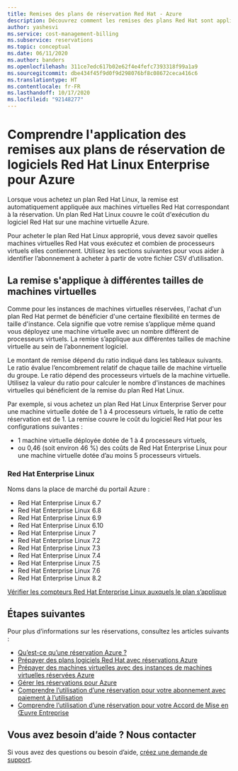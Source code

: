 ```yaml
---
title: Remises des plans de réservation Red Hat - Azure
description: Découvrez comment les remises des plans Red Hat sont appliquées aux logiciels Red Hat sur les machines virtuelles.
author: yashesvi
ms.service: cost-management-billing
ms.subservice: reservations
ms.topic: conceptual
ms.date: 06/11/2020
ms.author: banders
ms.openlocfilehash: 311ce7edc617b02e62f4e4fefc7393318f99a1a9
ms.sourcegitcommit: dbe434f45f9d0f9d298076bf8c08672ceca416c6
ms.translationtype: HT
ms.contentlocale: fr-FR
ms.lasthandoff: 10/17/2020
ms.locfileid: "92148277"
---
```

# <a name="understand-how-the-red-hat-linux-enterprise-software-reservation-plan-discount-is-applied-for-azure"></a>Comprendre l'application des remises aux plans de réservation de logiciels Red Hat Linux Enterprise pour Azure

Lorsque vous achetez un plan Red Hat Linux, la remise est automatiquement appliquée aux machines virtuelles Red Hat correspondant à la réservation. Un plan Red Hat Linux couvre le coût d'exécution du logiciel Red Hat sur une machine virtuelle Azure.

Pour acheter le plan Red Hat Linux approprié, vous devez savoir quelles machines virtuelles Red Hat vous exécutez et combien de processeurs virtuels elles contiennent. Utilisez les sections suivantes pour vous aider à identifier l’abonnement à acheter à partir de votre fichier CSV d’utilisation.

## <a name="discount-applies-to-different-vm-sizes"></a>La remise s'applique à différentes tailles de machines virtuelles

Comme pour les instances de machines virtuelles réservées, l'achat d'un plan Red Hat permet de bénéficier d'une certaine flexibilité en termes de taille d'instance. Cela signifie que votre remise s’applique même quand vous déployez une machine virtuelle avec un nombre différent de processeurs virtuels. La remise s’applique aux différentes tailles de machine virtuelle au sein de l’abonnement logiciel.

Le montant de remise dépend du ratio indiqué dans les tableaux suivants. Le ratio évalue l’encombrement relatif de chaque taille de machine virtuelle du groupe. Le ratio dépend des processeurs virtuels de la machine virtuelle. Utilisez la valeur du ratio pour calculer le nombre d'instances de machines virtuelles qui bénéficient de la remise du plan Red Hat Linux.

Par exemple, si vous achetez un plan Red Hat Linux Enterprise Server pour une machine virtuelle dotée de 1 à 4 processeurs virtuels, le ratio de cette réservation est de 1. La remise couvre le coût du logiciel Red Hat pour les configurations suivantes :

- 1 machine virtuelle déployée dotée de 1 à 4 processeurs virtuels,
- ou 0,46 (soit environ 46 %) des coûts de Red Hat Enterprise Linux pour une machine virtuelle dotée d’au moins 5 processeurs virtuels.

### <a name="red-hat-enterprise-linux"></a>Red Hat Enterprise Linux

Noms dans la place de marché du portail Azure :
- Red Hat Enterprise Linux 6.7
- Red Hat Enterprise Linux 6.8
- Red Hat Enterprise Linux 6.9
- Red Hat Enterprise Linux 6.10
- Red Hat Enterprise Linux 7
- Red Hat Enterprise Linux 7.2
- Red Hat Enterprise Linux 7.3
- Red Hat Enterprise Linux 7.4
- Red Hat Enterprise Linux 7.5
- Red Hat Enterprise Linux 7.6
- Red Hat Enterprise Linux 8.2

[Vérifier les compteurs Red Hat Enterprise Linux auxquels le plan s’applique](https://isfratio.blob.core.windows.net/isfratio/RHELRatios.csv)

## <a name="next-steps"></a>Étapes suivantes

Pour plus d’informations sur les réservations, consultez les articles suivants :

- [Qu’est-ce qu’une réservation Azure ?](save-compute-costs-reservations.md)
- [Prépayer des plans logiciels Red Hat avec réservations Azure](../../virtual-machines/linux/prepay-suse-software-charges.md)
- [Prépayer des machines virtuelles avec des instances de machines virtuelles réservées Azure](../../virtual-machines/windows/prepay-reserved-vm-instances.md)
- [Gérer les réservations pour Azure](manage-reserved-vm-instance.md)
- [Comprendre l’utilisation d’une réservation pour votre abonnement avec paiement à l’utilisation](understand-reserved-instance-usage.md)
- [Comprendre l’utilisation d’une réservation pour votre Accord de Mise en Œuvre Entreprise](understand-reserved-instance-usage-ea.md)

## <a name="need-help-contact-us"></a>Vous avez besoin d’aide ? Nous contacter

Si vous avez des questions ou besoin d’aide, [créez une demande de support](https://portal.azure.com/#blade/Microsoft_Azure_Support/HelpAndSupportBlade/newsupportrequest).